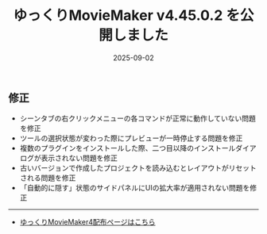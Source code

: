 ﻿---
title: ゆっくりMovieMaker v4.45.0.2 を公開しました
date: 2025-09-02
tags: [YMM4,お知らせ]
---
## 修正
- シーンタブの右クリックメニューの各コマンドが正常に動作していない問題を修正
- ツールの選択状態が変わった際にプレビューが一時停止する問題を修正
- 複数のプラグインをインストールした際、二つ目以降のインストールダイアログが表示されない問題を修正
- 古いバージョンで作成したプロジェクトを読み込むとレイアウトがリセットされる問題を修正
- 「自動的に隠す」状態のサイドパネルにUIの拡大率が適用されない問題を修正

---

- [ゆっくりMovieMaker4配布ページはこちら](../index.md)